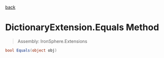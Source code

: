﻿

[back](/IronSphere.Extensions/types/DictionaryExtension)

# DictionaryExtension.Equals Method

> Assembly: IronSphere.Extensions

```csharp
bool Equals(object obj)
```



 